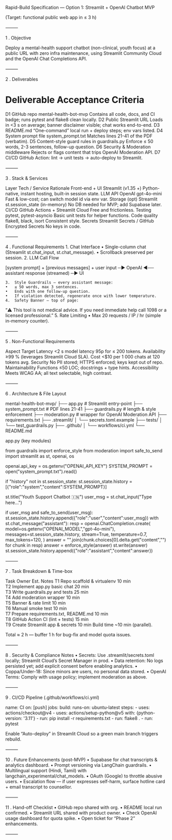 Rapid-Build Specification — Option 1: Streamlit + OpenAI Chatbot MVP

(Target: functional public web app in ≤ 3 h)

⸻

1 . Objective

Deploy a mental-health support chatbot (non-clinical, youth focus) at a public URL with zero infra maintenance, using Streamlit Community Cloud and the OpenAI Chat Completions API.

⸻

2 . Deliverables

#	Deliverable	Acceptance Criteria
D1	GitHub repo mental-health-bot-mvp	Contains all code, docs, and CI badge; runs pytest and flake8 clean locally.
D2	Public Streamlit URL	Loads in <3 s on average; banner disclaimer visible; chat works end-to-end.
D3	README.md	“One-command” local run + deploy steps; env vars listed.
D4	System prompt file system_prompt.txt	Matches lines 21-41 of the PDF (verbatim).
D5	Content-style guard rules in guardrails.py	Enforce ≤ 50 words, 2-3 sentences, follow-up question.
D6	Security & Moderation middleware	Rejects or flags content that trips OpenAI Moderation API.
D7	CI/CD	GitHub Action: lint → unit tests → auto-deploy to Streamlit.


⸻

3 . Stack & Services

Layer	Tech / Service	Rationale
Front-end + UI	Streamlit (v1.35 +)	Python-native, instant hosting, built-in session state.
LLM API	OpenAI gpt-4o-mini	Fast & low-cost; can switch model id via env var.
Storage (opt)	Streamlit st.session_state (in-memory)	No DB needed for MVP; add Supabase later.
CI/CD	GitHub Actions + Streamlit Cloud	Free and frictionless.
Testing	pytest, pytest-asyncio	Basic unit tests for helper functions.
Code quality	flake8, black, isort	Consistent style.
Secrets	Streamlit Secrets / GitHub Encrypted Secrets	No keys in code.


⸻

4 . Functional Requirements
	1.	Chat Interface
	•	Single-column chat (Streamlit st.chat_input, st.chat_message).
	•	Scrollback preserved per session.
	2.	LLM Call Flow

[system prompt] + [previous messages] + user input ─► OpenAI
◄── assistant response (streamed) ─► UI


	3.	Style Guardrails — every assistant message:
	•	≤ 50 words, max 3 sentences.
	•	Ends with one follow-up question.
	•	If violation detected, regenerate once with lower temperature.
	4.	Safety Banner — top of page:
“⚠️ This tool is not medical advice. If you need immediate help call 1098 or a licensed professional.”
	5.	Rate Limiting
	•	Max 20 requests / IP / hr (simple in-memory counter).

⸻

5 . Non-Functional Requirements

Aspect	Target
Latency	<2 s model latency 95p for ≤ 200 tokens.
Availability	≥99 % (leverages Streamlit Cloud SLA).
Cost	<$10 per 1 000 chats at 120 tokens avg.
Security	No PII stored; HTTPS enforced; keys kept out of repo.
Maintainability	Functions ≤50 LOC; docstrings + type hints.
Accessibility	Meets WCAG AA; all text selectable, high contrast.


⸻

6 . Architecture & File Layout

mental-health-bot-mvp/
├── app.py               # Streamlit entry-point
├── system_prompt.txt    # PDF lines 21-41
├── guardrails.py        # length & style enforcement
├── moderation.py        # wrapper for OpenAI Moderation API
├── requirements.txt
├── .streamlit/
│   └── secrets.toml.example
├── tests/
│   └── test_guardrails.py
├── .github/
│   └── workflows/ci.yml
└── README.md

app.py (key modules)

from guardrails import enforce_style
from moderation import safe_to_send
import streamlit as st, openai, os

openai.api_key = os.getenv("OPENAI_API_KEY")
SYSTEM_PROMPT = open("system_prompt.txt").read()

if "history" not in st.session_state:
    st.session_state.history = [{"role":"system","content":SYSTEM_PROMPT}]

st.title("Youth Support Chatbot 🇮🇳")
user_msg = st.chat_input("Type here…")

if user_msg and safe_to_send(user_msg):
    st.session_state.history.append({"role":"user","content":user_msg})
    with st.chat_message("assistant"):
        resp = openai.ChatCompletion.create(
            model=os.getenv("OPENAI_MODEL","gpt-4o-mini"),
            messages=st.session_state.history,
            stream=True,
            temperature=0.7,
            max_tokens=120,
        )
        answer = "".join(chunk.choices[0].delta.get("content","") for chunk in resp)
        answer = enforce_style(answer)
        st.write(answer)
    st.session_state.history.append({"role":"assistant","content":answer})


⸻

7 . Task Breakdown & Time-box

Task	Owner	Est.	Notes
T1	Repo scaffold & virtualenv	10 min	
T2	Implement app.py basic chat	20 min	
T3	Write guardrails.py and tests	25 min	
T4	Add moderation wrapper	10 min	
T5	Banner & rate limit	10 min	
T6	Manual smoke test	10 min	
T7	Prepare requirements.txt, README.md	10 min	
T8	GitHub Action CI (lint + tests)	15 min	
T9	Create Streamlit app & secrets	10 min	Build time ~10 min (parallel).

Total ≈ 2 h — buffer 1 h for bug-fix and model quota issues.

⸻

8 . Security & Compliance Notes
	•	Secrets: Use .streamlit/secrets.toml locally; Streamlit Cloud’s Secret Manager in prod.
	•	Data retention: No logs persisted yet; add explicit consent before enabling analytics.
	•	Coppa/Under-18: Since minors are users, no personal data stored.
	•	OpenAI Terms: Comply with usage policy; implement moderation as above.

⸻

9 . CI/CD Pipeline (.github/workflows/ci.yml)

name: CI
on: [push]
jobs:
  build:
    runs-on: ubuntu-latest
    steps:
    - uses: actions/checkout@v4
    - uses: actions/setup-python@v5
      with: {python-version: '3.11'}
    - run: pip install -r requirements.txt
    - run: flake8 .
    - run: pytest

Enable “Auto-deploy” in Streamlit Cloud so a green main branch triggers rebuild.

⸻

10 . Future Enhancements (post-MVP)
	•	Supabase for chat transcripts & analytics dashboard.
	•	Prompt versioning via LangChain guardrails.
	•	Multilingual support (Hindi, Tamil) with langchain_experimental/chat_models.
	•	OAuth (Google) to throttle abusive users.
	•	Escalation flow — if user expresses self-harm, surface hotline card + email transcript to counsellor.

⸻

11 . Hand-off Checklist
	•	GitHub repo shared with org.
	•	README local run confirmed.
	•	Streamlit URL shared with product owner.
	•	Check OpenAI usage dashboard for quota spike.
	•	Open ticket for “Phase 2” enhancements.

⸻

